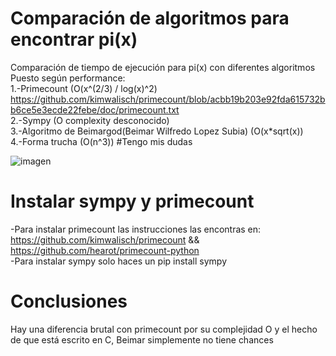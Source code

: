 # Comparación de algoritmos para encontrar pi(x)
Comparación de tiempo de ejecución para pi(x) con diferentes algoritmos
Puesto según performance:  
1.-Primecount (O(x^(2/3) / log(x)^2) https://github.com/kimwalisch/primecount/blob/acbb19b203e92fda615732bb6ce5e3ecde22febe/doc/primecount.txt  
2.-Sympy (O complexity desconocido)  
3.-Algoritmo de Beimargod(Beimar Wilfredo Lopez Subia) (O(x*sqrt(x))  
4.-Forma trucha (O(n^3)) #Tengo mis dudas  

![imagen](https://user-images.githubusercontent.com/64380067/134542807-82dc9b15-d3ce-4be1-9643-c3274eb00c95.png)

# Instalar sympy y primecount 
-Para instalar primecount las instrucciones las encontras en: https://github.com/kimwalisch/primecount && https://github.com/hearot/primecount-python  
-Para instalar sympy solo haces un pip install sympy

# Conclusiones
Hay una diferencia brutal con primecount por su complejidad O y el hecho de que está escrito en C, Beimar simplemente no tiene chances
